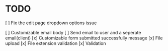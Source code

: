 
# TODO

[ ] Fix the edit page dropdown options issue

[ ] Customizable email body
[ ] Send email to user and a seperate email(client)
[x] Customizable form submitted successfully message
[x] File upload
[x] File extension validation
[x] Validation

